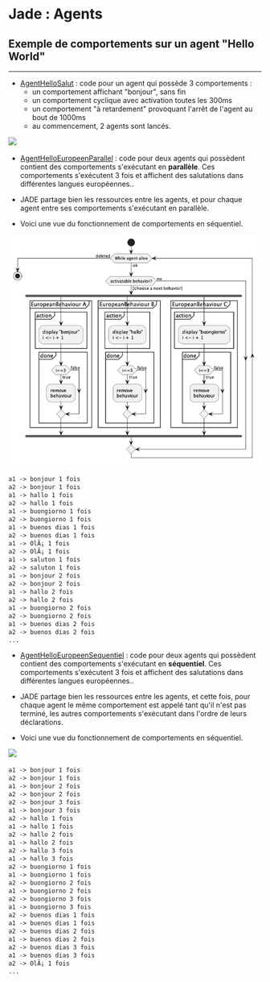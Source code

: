 # Jade : Agents

## Exemple de comportements sur un agent "Hello World"

---

- [AgentHelloSalut](https://github.com/EmmanuelADAM/jade/blob/master/testComp01/AgentHelloSalut.java) : code pour un
  agent qui possède 3 comportements :
    - un comportement affichant "bonjour", sans fin
    - un comportement cyclique avec activation toutes les 300ms
    - un comportement "à retardement" provoquant l'arrêt de l'agent au bout de 1000ms
    - au commencement, 2 agents sont lancés.
<!--
```
@startuml helloSalut

start
while (TQ agent vivant) is (ok)
if (comportement activable ?) then ([choisir prochain comportement])
    fork
    partition "Behaviour" {
      partition "action" {
          ::aficher "Bonjour à toutezetàtousse";
          :pause 200ms;
      }
      partition "done" {
          :retourner False;
      }
    }
    fork again
    partition "CyclicBehaviour: chaque 300ms" {
      partition "onTick" {
          ::aficher "Salut à toutezetàtousse";
      }
    }
    fork again
    partition "WakerBehaviour: dans 1000ms" {
      partition "onWake" {
          ::delete Agent;
      }
    }
    end fork
 else(non)
 endif 
  endwhile (deleted)
stop

@enduml```
-->

![](helloSalut.png)

- [AgentHelloEuropeenParallel](https://github.com/EmmanuelADAM/jade/blob/master/testComp01/AgentHelloEuropeenParallel.java) :
  code pour deux agents qui possèdent contient des comportements s'exécutant en **parallèle**. Ces comportements
  s'exécutent 3 fois et affichent des salutations dans différentes langues européennes..
- JADE partage bien les ressources entre les agents, et pour chaque agent entre ses comportements s'exécutant en
  parallèle.

- Voici une vue du fonctionnement de comportements en séquentiel.


<!--
```
@startuml HelloEuropeenParallel

start
while (TQ agent vivant) is (ok)
if (comportement activable ?) then ([choisir prochain comportement])
    fork
    partition "EuropeanBehaviour A" {
      partition "action" {
          :afficher "bonjour"
          i <- i + 1;
      }
      partition "done" {
      if (i==3) then (true)
        :remove 
        behaviour;
      else (false)
      endif 
      }
    }
    fork again
    partition "EuropeanBehaviour B" {
      partition "action" {
          :afficher "hallo"
          i <- i + 1;
      }
      partition "done" {
      if (i==3) then (true)
        :remove 
        behaviour;
      else (false)
      endif 
      }
    }
    fork again
    partition "EuropeanBehaviour C" {
      partition "action" {
          :afficher "buongiorno"
          i <- i + 1;
      }
      partition "done" {
      if (i==3) then (true)
        :remove 
        behaviour;
      else (false)
      endif 
      }
    }
    end fork
else (non)
 endif 
  endwhile (deleted)
stop

@enduml```
-->

![](HelloEuropeenParallel.png)

```
a1 -> bonjour 1 fois
a2 -> bonjour 1 fois
a1 -> hallo 1 fois
a2 -> hallo 1 fois
a1 -> buongiorno 1 fois
a2 -> buongiorno 1 fois
a1 -> buenos dias 1 fois
a2 -> buenos dias 1 fois
a1 -> OlÃ¡ 1 fois
a2 -> OlÃ¡ 1 fois
a1 -> saluton 1 fois
a2 -> saluton 1 fois
a1 -> bonjour 2 fois
a2 -> bonjour 2 fois
a1 -> hallo 2 fois
a2 -> hallo 2 fois
a1 -> buongiorno 2 fois
a2 -> buongiorno 2 fois
a1 -> buenos dias 2 fois
a2 -> buenos dias 2 fois
...
```

- [AgentHelloEuropeenSequentiel](https://github.com/EmmanuelADAM/jade/blob/master/testComp01/AgentHelloEuropeenSequentiel.java) :
  code pour deux agents qui possèdent contient des comportements s'exécutant en **séquentiel**. Ces comportements
  s'exécutent 3 fois et affichent des salutations dans différentes langues européennes..
- JADE partage bien les ressources entre les agents, et cette fois, pour chaque agent le même comportement est 
  appelé tant qu'il n'est pas terminé, les autres comportements s'exécutant dans l'ordre de leurs déclarations.

- Voici une vue du fonctionnement de comportements en séquentiel.
<!--
```
@startuml HelloEuropeenSequentiel

start
while (TQ agent vivant) is (ok)
  if (EuropeanBehaviour A 
  exists) then (true)
    partition "EuropeanBehaviour A" {
      partition "action" {
          :afficher "bonjour"
          i <- i + 1;
      }
      partition "done" {
      if (i==3) then (true)
        :remove 
        behaviour;
      else (false)
      endif 
      }
    }
  elseif (EuropeanBehaviour B 
exists) then (true)
    partition "EuropeanBehaviour B" {
      partition "action" {
          :afficher "hallo"
          i <- i + 1;
      }
      partition "done" {
      if (i==3) then (true) 
        :remove 
        behaviour;
      else (false)
      endif 
      }
    }
  elseif (EuropeanBehaviour C 
exists) then (true)
    partition "EuropeanBehaviour C" {
      partition "action" {
          :afficher "buongiorno"
          i <- i + 1;
      }
      partition "done" {
      if (i==3) then (true)
        :remove 
        behaviour;
      else (false)
      endif 
      }
    }
  endif
  endwhile (deleted)
stop

@enduml```
-->

![](HelloEuropeenSequentiel.png)

```
a1 -> bonjour 1 fois
a2 -> bonjour 1 fois
a1 -> bonjour 2 fois
a2 -> bonjour 2 fois
a2 -> bonjour 3 fois
a1 -> bonjour 3 fois
a2 -> hallo 1 fois
a1 -> hallo 1 fois
a2 -> hallo 2 fois
a1 -> hallo 2 fois
a2 -> hallo 3 fois
a1 -> hallo 3 fois
a2 -> buongiorno 1 fois
a1 -> buongiorno 1 fois
a2 -> buongiorno 2 fois
a1 -> buongiorno 2 fois
a2 -> buongiorno 3 fois
a1 -> buongiorno 3 fois
a2 -> buenos dias 1 fois
a1 -> buenos dias 1 fois
a2 -> buenos dias 2 fois
a1 -> buenos dias 2 fois
a2 -> buenos dias 3 fois
a1 -> buenos dias 3 fois
a2 -> OlÃ¡ 1 fois
...
```